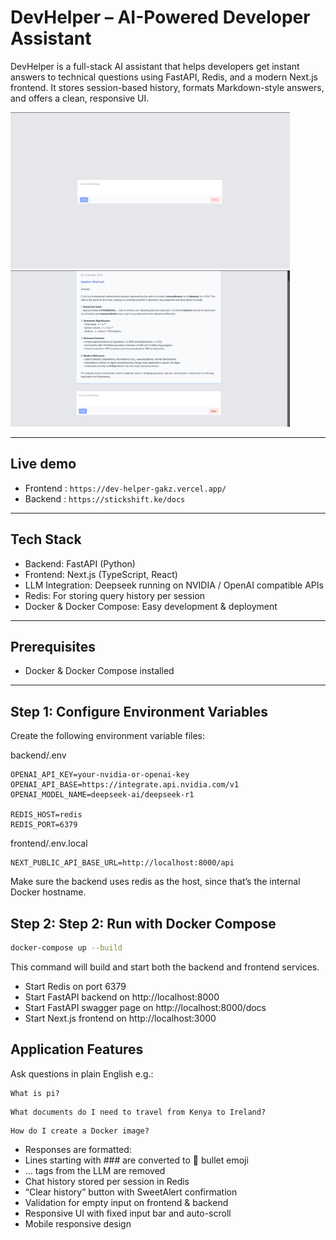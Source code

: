 # DevHelper – AI-Powered Developer Assistant

DevHelper is a full-stack AI assistant that helps developers get instant answers to technical questions using FastAPI, Redis, and a modern Next.js frontend. It stores session-based history, formats Markdown-style answers, and offers a clean, responsive UI.

<img src="src1.jpg" height="250">
<img src="src2.jpg" height="250">

---
## Live demo
- Frontend : `https://dev-helper-gakz.vercel.app/`
- Backend : `https://stickshift.ke/docs`

---
## Tech Stack

- Backend: FastAPI (Python)
- Frontend: Next.js (TypeScript, React)
- LLM Integration: Deepseek running on NVIDIA / OpenAI compatible APIs
- Redis: For storing query history per session
- Docker & Docker Compose: Easy development & deployment

---

## Prerequisites

- Docker & Docker Compose installed

---

## Step 1: Configure Environment Variables

Create the following environment variable files:

backend/.env

```env
OPENAI_API_KEY=your-nvidia-or-openai-key
OPENAI_API_BASE=https://integrate.api.nvidia.com/v1
OPENAI_MODEL_NAME=deepseek-ai/deepseek-r1

REDIS_HOST=redis
REDIS_PORT=6379
```

frontend/.env.local

```env
NEXT_PUBLIC_API_BASE_URL=http://localhost:8000/api
```

Make sure the backend uses redis as the host, since that’s the internal Docker hostname.

## Step 2: Step 2: Run with Docker Compose

```bash
docker-compose up --build
```
This command will build and start both the backend and frontend services.

-	Start Redis on port 6379
-	Start FastAPI backend on http://localhost:8000
-	Start FastAPI swagger page on http://localhost:8000/docs
-	Start Next.js frontend on http://localhost:3000

## Application Features
Ask questions in plain English e.g.:
```
What is pi?
```
```
What documents do I need to travel from Kenya to Ireland?
```
```
How do I create a Docker image?
```
-	Responses are formatted:
-	Lines starting with ### are converted to 🔹 bullet emoji
-	… tags from the LLM are removed
-	Chat history stored per session in Redis
-	“Clear history” button with SweetAlert confirmation
-	Validation for empty input on frontend & backend
-	Responsive UI with fixed input bar and auto-scroll
-	Mobile responsive design
